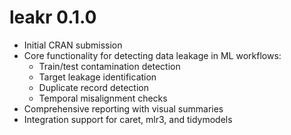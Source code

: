 # leakr 0.1.0

* Initial CRAN submission
* Core functionality for detecting data leakage in ML workflows:
  - Train/test contamination detection
  - Target leakage identification  
  - Duplicate record detection
  - Temporal misalignment checks
* Comprehensive reporting with visual summaries
* Integration support for caret, mlr3, and tidymodels